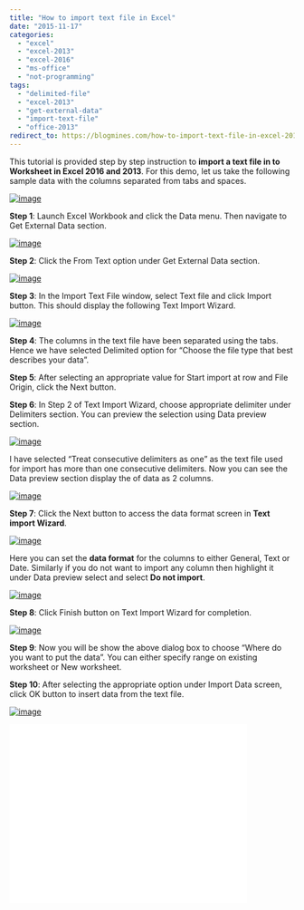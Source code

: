 ```yaml
---
title: "How to import text file in Excel"
date: "2015-11-17"
categories: 
  - "excel"
  - "excel-2013"
  - "excel-2016"
  - "ms-office"
  - "not-programming"
tags: 
  - "delimited-file"
  - "excel-2013"
  - "get-external-data"
  - "import-text-file"
  - "office-2013"
redirect_to: https://blogmines.com/how-to-import-text-file-in-excel-2013/
---
```


This tutorial is provided step by step instruction to **import a text file in to Worksheet in Excel 2016 and 2013**. For this demo, let us take the following sample data with the columns separated from tabs and spaces.

[![image](/assets/images/image_thumb128.png "image")](http://blogmines.com/blog/wp-content/uploads/2013/07/image128.png)

**Step 1**: Launch Excel Workbook and click the Data menu. Then navigate to Get External Data section.

[![image](/assets/images/image_thumb129.png "image")](http://blogmines.com/blog/wp-content/uploads/2013/07/image129.png)

**Step 2**: Click the From Text option under Get External Data section.

[![image](/assets/images/image_thumb130.png "image")](http://blogmines.com/blog/wp-content/uploads/2013/07/image130.png)

**Step 3**: In the Import Text File window, select Text file and click Import button. This should display the following Text Import Wizard.

[![image](/assets/images/image_thumb131.png "image")](http://blogmines.com/blog/wp-content/uploads/2013/07/image131.png)

**Step 4**: The columns in the text file have been separated using the tabs. Hence we have selected Delimited option for “Choose the file type that best describes your data”.

**Step 5**: After selecting an appropriate value for Start import at row and File Origin, click the Next button.

**Step 6**: In Step 2 of Text Import Wizard, choose appropriate delimiter under Delimiters section. You can preview the selection using Data preview section.

[![image](/assets/images/image_thumb132.png "image")](http://blogmines.com/blog/wp-content/uploads/2013/07/image132.png)

I have selected “Treat consecutive delimiters as one” as the text file used for import has more than one consecutive delimiters. Now you can see the Data preview section display the of data as 2 columns.

[![image](/assets/images/image_thumb133.png "image")](http://blogmines.com/blog/wp-content/uploads/2013/07/image133.png)

**Step 7**: Click the Next button to access the data format screen in **Text import Wizard**.

[![image](/assets/images/image_thumb134.png "image")](http://blogmines.com/blog/wp-content/uploads/2013/07/image134.png)

Here you can set the **data format** for the columns to either General, Text or Date. Similarly if you do not want to import any column then highlight it under Data preview select and select **Do not import**.

[![image](/assets/images/image_thumb135.png "image")](http://blogmines.com/blog/wp-content/uploads/2013/07/image135.png)

**Step 8**: Click Finish button on Text Import Wizard for completion.

[![image](/assets/images/image_thumb136.png "image")](http://blogmines.com/blog/wp-content/uploads/2013/07/image136.png)

**Step 9**: Now you will be show the above dialog box to choose “Where do you want to put the data”. You can either specify range on existing worksheet or New worksheet.

**Step 10**: After selecting the appropriate option under Import Data screen, click OK button to insert data from the text file.

[![image](/assets/images/image_thumb137.png "image")](http://blogmines.com/blog/wp-content/uploads/2013/07/image137.png)

<iframe src="//www.youtube.com/embed/aYDNWzRzVuY" allowfullscreen width="420" height="315" frameborder="0"></iframe>
